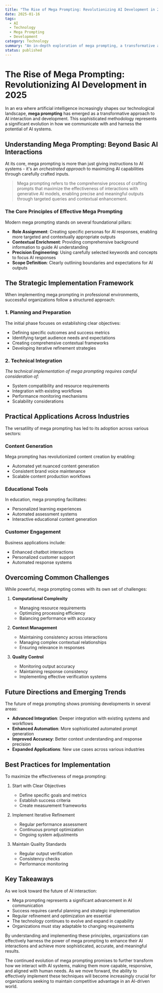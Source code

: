 ```yaml
---
title: "The Rise of Mega Prompting: Revolutionizing AI Development in 2025"
date: 2025-01-16
tags: 
  - AI
  - Technology
  - Mega Prompting
  - Development
category: Technology
summary: "An in-depth exploration of mega prompting, a transformative approach to AI interaction and development that's reshaping how we communicate with and harness AI systems."
status: published
---
```


# The Rise of Mega Prompting: Revolutionizing AI Development in 2025

In an era where artificial intelligence increasingly shapes our technological landscape, **mega prompting** has emerged as a transformative approach to AI interaction and development. This sophisticated methodology represents a significant evolution in how we communicate with and harness the potential of AI systems.

## Understanding Mega Prompting: Beyond Basic AI Interactions

At its core, mega prompting is more than just giving instructions to AI systems - it's an *orchestrated approach* to maximizing AI capabilities through carefully crafted inputs. 

> Mega prompting refers to the comprehensive process of crafting prompts that maximize the effectiveness of interactions with generative AI models, enabling precise and meaningful outputs through targeted queries and contextual enhancement.

### The Core Principles of Effective Mega Prompting

Modern mega prompting stands on several foundational pillars:

* **Role Assignment**: Creating specific personas for AI responses, enabling more targeted and contextually appropriate outputs
* **Contextual Enrichment**: Providing comprehensive background information to guide AI understanding
* **Precision Engineering**: Using carefully selected keywords and concepts to focus AI responses
* **Scope Definition**: Clearly outlining boundaries and expectations for AI outputs

## The Strategic Implementation Framework

When implementing mega prompting in professional environments, successful organizations follow a structured approach:

### 1. Planning and Preparation

The initial phase focuses on establishing clear objectives:

* Defining specific outcomes and success metrics
* Identifying target audience needs and expectations
* Creating comprehensive contextual frameworks
* Developing iterative refinement strategies

### 2. Technical Integration

*The technical implementation of mega prompting requires careful consideration of:*

* System compatibility and resource requirements
* Integration with existing workflows
* Performance monitoring mechanisms
* Scalability considerations

## Practical Applications Across Industries

The versatility of mega prompting has led to its adoption across various sectors:

### Content Generation
Mega prompting has revolutionized content creation by enabling:
* Automated yet nuanced content generation
* Consistent brand voice maintenance
* Scalable content production workflows

### Educational Tools
In education, mega prompting facilitates:
* Personalized learning experiences
* Automated assessment systems
* Interactive educational content generation

### Customer Engagement
Business applications include:
* Enhanced chatbot interactions
* Personalized customer support
* Automated response systems

## Overcoming Common Challenges

While powerful, mega prompting comes with its own set of challenges:

1. **Computational Complexity**
   - Managing resource requirements
   - Optimizing processing efficiency
   - Balancing performance with accuracy

2. **Context Management**
   - Maintaining consistency across interactions
   - Managing complex contextual relationships
   - Ensuring relevance in responses

3. **Quality Control**
   - Monitoring output accuracy
   - Maintaining response consistency
   - Implementing effective verification systems

## Future Directions and Emerging Trends

The future of mega prompting shows promising developments in several areas:

* **Advanced Integration**: Deeper integration with existing systems and workflows
* **Enhanced Automation**: More sophisticated automated prompt generation
* **Improved Accuracy**: Better context understanding and response precision
* **Expanded Applications**: New use cases across various industries

## Best Practices for Implementation

To maximize the effectiveness of mega prompting:

1. Start with Clear Objectives
   - Define specific goals and metrics
   - Establish success criteria
   - Create measurement frameworks

2. Implement Iterative Refinement
   - Regular performance assessment
   - Continuous prompt optimization
   - Ongoing system adjustments

3. Maintain Quality Standards
   - Regular output verification
   - Consistency checks
   - Performance monitoring

## Key Takeaways

As we look toward the future of AI interaction:

* Mega prompting represents a significant advancement in AI communication
* Success requires careful planning and strategic implementation
* Regular refinement and optimization are essential
* The technology continues to evolve and expand in capability
* Organizations must stay adaptable to changing requirements

By understanding and implementing these principles, organizations can effectively harness the power of mega prompting to enhance their AI interactions and achieve more sophisticated, accurate, and meaningful results.

The continued evolution of mega prompting promises to further transform how we interact with AI systems, making them more capable, responsive, and aligned with human needs. As we move forward, the ability to effectively implement these techniques will become increasingly crucial for organizations seeking to maintain competitive advantage in an AI-driven world.